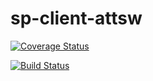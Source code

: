 # sp-client-attsw

[![Coverage Status](https://coveralls.io/repos/github/francescosecci/sp-client-attsw/badge.svg?branch=master)](https://coveralls.io/github/francescosecci/sp-client-attsw?branch=master)

[![Build Status](https://travis-ci.org/francescosecci/sp-client-attsw.svg?branch=master)](https://travis-ci.org/francescosecci/sp-client-attsw)
